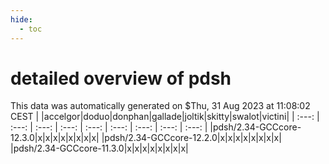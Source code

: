 ```yaml
---
hide:
  - toc
---
```


detailed overview of pdsh
=========================


This data was automatically generated on $Thu, 31 Aug 2023 at 11:08:02 CEST
| |accelgor|doduo|donphan|gallade|joltik|skitty|swalot|victini|
| :---: | :---: | :---: | :---: | :---: | :---: | :---: | :---: | :---: |
|pdsh/2.34-GCCcore-12.3.0|x|x|x|x|x|x|x|x|
|pdsh/2.34-GCCcore-12.2.0|x|x|x|x|x|x|x|x|
|pdsh/2.34-GCCcore-11.3.0|x|x|x|x|x|x|x|x|
